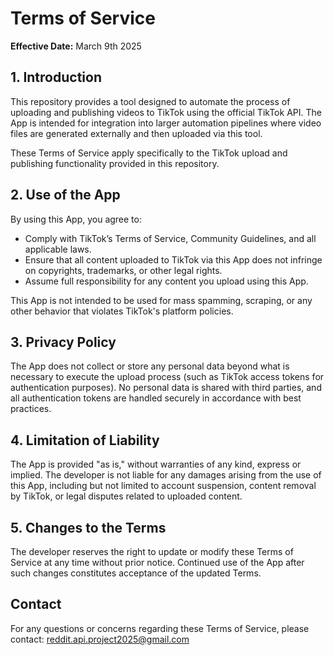# Terms of Service

**Effective Date:** March 9th 2025

## 1. Introduction

This repository provides a tool designed to automate the process of uploading and publishing videos to TikTok using the official TikTok API. The App is intended for integration into larger automation pipelines where video files are generated externally and then uploaded via this tool.

These Terms of Service apply specifically to the TikTok upload and publishing functionality provided in this repository.

## 2. Use of the App

By using this App, you agree to:

- Comply with TikTok’s Terms of Service, Community Guidelines, and all applicable laws.
- Ensure that all content uploaded to TikTok via this App does not infringe on copyrights, trademarks, or other legal rights.
- Assume full responsibility for any content you upload using this App.

This App is not intended to be used for mass spamming, scraping, or any other behavior that violates TikTok's platform policies.

## 3. Privacy Policy

The App does not collect or store any personal data beyond what is necessary to execute the upload process (such as TikTok access tokens for authentication purposes). No personal data is shared with third parties, and all authentication tokens are handled securely in accordance with best practices.

## 4. Limitation of Liability

The App is provided "as is," without warranties of any kind, express or implied. The developer is not liable for any damages arising from the use of this App, including but not limited to account suspension, content removal by TikTok, or legal disputes related to uploaded content.

## 5. Changes to the Terms

The developer reserves the right to update or modify these Terms of Service at any time without prior notice. Continued use of the App after such changes constitutes acceptance of the updated Terms.

## Contact

For any questions or concerns regarding these Terms of Service, please contact: reddit.api.project2025@gmail.com
